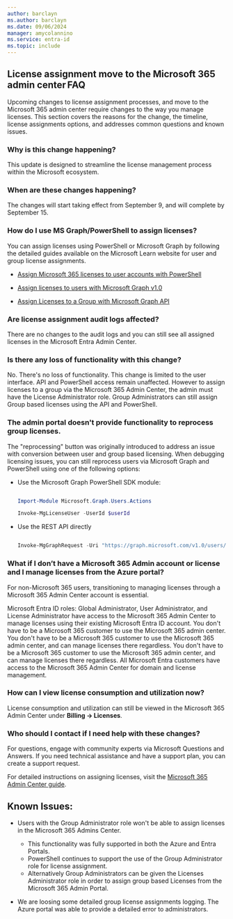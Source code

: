 ```yaml
---
author: barclayn
ms.author: barclayn
ms.date: 09/06/2024
manager: amycolannino
ms.service: entra-id
ms.topic: include
---
```




## License assignment move to the Microsoft 365 admin center FAQ 

Upcoming changes to license assignment processes, and move to the Microsoft 365 admin center require changes to the way you manage licenses. This section covers the reasons for the change, the timeline, license assignments options, and addresses common questions and known issues.

### Why is this change happening?  

This update is designed to streamline the license management process within the Microsoft ecosystem.  

### When are these changes happening? 

The changes will start taking effect from September 9, and will complete by  September 15.

### How do I use MS Graph/PowerShell to assign licenses? 

You can assign licenses using PowerShell or Microsoft Graph by following the detailed guides available on the Microsoft Learn website for user and group license assignments.

- [Assign Microsoft 365 licenses to user accounts with PowerShell](/microsoft-365/enterprise/assign-licenses-to-user-accounts-with-microsoft-365-powershell?view=o365-worldwide&preserve-view=true) 

- [Assign licenses to users with Microsoft Graph v1.0](/graph/api/user-assignlicense?view=graph-rest-1.0&tabs=http&preserve-view=true)

- [Assign Licenses to a Group with Microsoft Graph API](/graph/api/group-assignlicense?view=graph-rest-1.0&tabs=http&preserve-view=true)

### Are license assignment audit logs affected? 

There are no changes to the audit logs and you can still see all assigned licenses in the Microsoft Entra Admin Center. 

### Is there any loss of functionality with this change?  

No. There's no loss of functionality. This change is limited to the user interface. API and PowerShell access remain unaffected. However to assign licenses to a group via the Microsoft 365 Admin Center, the admin must have the License Administrator role. Group Administrators can still assign Group based licenses using the API and PowerShell.

### The admin portal doesn't provide functionality to reprocess group licenses.

The "reprocessing" button was originally introduced to address an issue with conversion between user and group based licensing. When debugging licensing issues, you can still reprocess users via Microsoft Graph and PowerShell using one of the following options:

- Use the Microsoft Graph PowerShell SDK module:

    ```powershell
    
    Import-Module Microsoft.Graph.Users.Actions 
    
    Invoke-MgLicenseUser -UserId $userId 
    ```

- Use the REST API directly

    ```powershell
    
    Invoke-MgGraphRequest -Uri "https://graph.microsoft.com/v1.0/users/$userid/reprocessLicense 
    ```

### What if I don’t have a Microsoft 365 Admin account or license and I manage licenses from the Azure portal?

For non-Microsoft 365 users, transitioning to managing licenses through a Microsoft 365 Admin Center account is essential.

Microsoft Entra ID roles: Global Administrator, User Administrator, and License Administrator have access to the Microsoft 365 Admin Center to manage licenses using their existing Microsoft Entra ID account. You don't have to be a Microsoft 365 customer to use the Microsoft 365 admin center. You don't have to be a Microsoft 365 customer to use the Microsoft 365 admin center, and can manage licenses there regardless. You don't have to be a Microsoft 365 customer to use the Microsoft 365 admin center, and can manage licenses there regardless. All Microsoft Entra customers have access to the Microsoft 365 Admin Center for domain and license management.

### How can I view license consumption and utilization now?

License consumption and utilization can still be viewed in the Microsoft 365 Admin Center under **Billing -> Licenses**.

### Who should I contact if I need help with these changes?

For questions, engage with community experts via Microsoft Questions and Answers. If you need technical assistance and have a support plan, you can create a support request.

For detailed instructions on assigning licenses, visit the [Microsoft 365 Admin Center guide](/microsoft-365/admin/manage/assign-licenses-to-users).

## Known Issues:

- Users with the Group Administrator role won't be able to assign licenses in the Microsoft 365 Admins Center.
  - This functionality was fully supported in both the Azure and Entra Portals. 
  - PowerShell continues to support the use of the Group Administrator role for license assignment.
  - Alternatively Group Administrators can be given the Licenses Administrator role in order to assign group based Licenses from the Microsoft 365 Admin Portal.  

- We are loosing some detailed group license assignments logging. The Azure portal was able to provide a detailed error to administrators.
